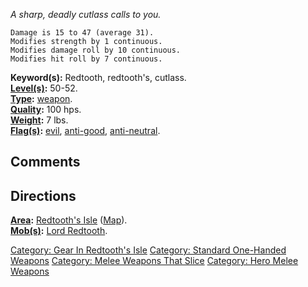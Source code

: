 *A sharp, deadly cutlass calls to you.*

`Damage is 15 to 47 (average 31).`  
`Modifies strength by 1 continuous.`  
`Modifies damage roll by 10 continuous.`  
`Modifies hit roll by 7 continuous.`

**Keyword(s):** Redtooth, redtooth's, cutlass.  
**[Level(s)](Object_Level.md "wikilink"):** 50-52.  
**[Type](:Category:_Object_Types.md "wikilink"):**
[weapon](:Category:_Melee_Weapons.md "wikilink").  
**[Quality](Object_Quality.md "wikilink"):** 100 hps.  
**[Weight](Object_Weight.md "wikilink"):** 7 lbs.  
**[Flag(s)](:Category:_Object_Flags.md "wikilink"):**
[evil](Evil_Flag.md "wikilink"),
[anti-good](Anti-Good_Flag.md "wikilink"),
[anti-neutral](Anti-Neutral_Flag.md "wikilink").  

## Comments

## Directions

**[Area](:Category:_Areas.md "wikilink"):** [Redtooth's
Isle](:Category:_Redtooth's_Isle.md "wikilink")
([Map](Redtooth's_Isle_Map.md "wikilink")).  
**[Mob(s)](:Category:_Mobs.md "wikilink"):** [Lord
Redtooth](Lord_Redtooth "wikilink").  

[Category: Gear In Redtooth's
Isle](Category:_Gear_In_Redtooth's_Isle "wikilink") [Category: Standard
One-Handed Weapons](Category:_Standard_One-Handed_Weapons "wikilink")
[Category: Melee Weapons That
Slice](Category:_Melee_Weapons_That_Slice "wikilink") [Category: Hero
Melee Weapons](Category:_Hero_Melee_Weapons "wikilink")

